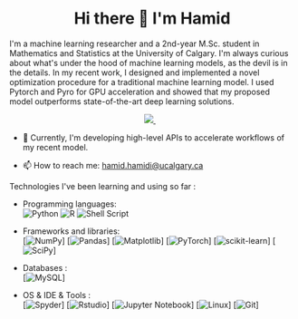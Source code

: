 <h1 align='center'>
  Hi there 👋 I'm Hamid 
</h1>


I'm a machine learning researcher and a 2nd-year M.Sc. student in Mathematics and Statistics at the University of Calgary. I'm always curious about what's under the hood of machine learning models, as the devil is in the details. In my recent work, I designed and implemented a novel optimization procedure for a traditional machine learning model. I used Pytorch and Pyro for GPU acceleration and showed that my proposed model outperforms state-of-the-art deep learning solutions.

<p align='center'>
<a href="https://www.linkedin.com/in/hamid-hamidi/">
<img src="https://img.shields.io/badge/linkedin-%230077B5.svg?&style=for-the-badge&logo=linkedin&logoColor=white" />
</a>&nbsp;&nbsp;
</p>
</p>


- 🌱 Currently, I'm developing high-level APIs to accelerate workflows of my recent model.


- 📫 How to reach me: <a href='mailto:hamid.hamidi@ucalgary.ca'>hamid.hamidi@ucalgary.ca</a>


Technologies I've been learning and using so far :

- Programming languages: <br />
    ![Python](https://img.shields.io/badge/python-3670A0?style=for-the-badge&logo=python&logoColor=ffdd54)
    ![R](https://img.shields.io/badge/r-%23276DC3.svg?style=for-the-badge&logo=r&logoColor=white)
    ![Shell Script](https://img.shields.io/badge/shell_script-%23121011.svg?style=for-the-badge&logo=gnu-bash&logoColor=white)
    
- Frameworks and libraries: <br />
    [![NumPy](https://img.shields.io/badge/numpy-%23013243.svg?style=for-the-badge&logo=numpy&logoColor=white)]
    [![Pandas](https://img.shields.io/badge/pandas-%23150458.svg?style=for-the-badge&logo=pandas&logoColor=white)]
    [![Matplotlib](https://img.shields.io/badge/Matplotlib-%23ffffff.svg?style=for-the-badge&logo=Matplotlib&logoColor=black)]
    [![PyTorch](https://img.shields.io/badge/PyTorch-%23EE4C2C.svg?style=for-the-badge&logo=PyTorch&logoColor=white)]
    [![scikit-learn](https://img.shields.io/badge/scikit--learn-%23F7931E.svg?style=for-the-badge&logo=scikit-learn&logoColor=white)]
    [![SciPy](https://img.shields.io/badge/SciPy-%230C55A5.svg?style=for-the-badge&logo=scipy&logoColor=%white)]
    
- Databases : <br />
    [![MySQL](https://img.shields.io/badge/mysql-%2300f.svg?style=for-the-badge&logo=mysql&logoColor=white)]
- OS & IDE & Tools : <br />
    [![Spyder](https://img.shields.io/badge/Spyder-838485?style=for-the-badge&logo=spyder%20ide&logoColor=maroon)]
    [![Rstudio](https://img.shields.io/badge/RStudio-75AADB?style=for-the-badge&logo=RStudio&logoColor=white)]
    [![Jupyter Notebook](https://img.shields.io/badge/jupyter-%23FA0F00.svg?style=for-the-badge&logo=jupyter&logoColor=white)]
    [![Linux](https://img.shields.io/badge/Linux-FCC624?style=for-the-badge&logo=linux&logoColor=black)]
    [![Git](https://img.shields.io/badge/git-%23F05033.svg?style=for-the-badge&logo=git&logoColor=white)]
